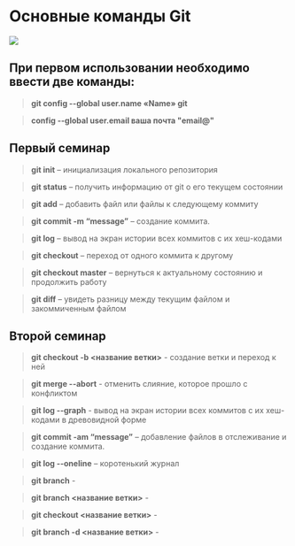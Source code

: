 # Основные команды Git

![](https://static.tildacdn.com/tild6430-6566-4465-b436-343639616430/git.png)

## При первом использовании необходимо ввести две команды:

> **git config --global user.name «Name» git** 

> **config --global user.email ваша почта "email@"**

## Первый семинар

> **git init** – инициализация локального репозитория

> **git status** – получить информацию от git о его текущем состоянии

> **git add** – добавить файл или файлы к следующему коммиту

> **git commit -m “message”** – создание коммита.

> **git log** – вывод на экран истории всех коммитов с их хеш-кодами

> **git checkout** – переход от одного коммита к другому

> **git checkout master** – вернуться к актуальному состоянию и продолжить работу

> **git diff** – увидеть разницу между текущим файлом и закоммиченным файлом

## Второй семинар

> **git checkout  -b <название ветки>** - создание ветки и переход к ней

> **git merge --abort** - отменить слияние, которое прошло с конфликтом

> **git log --graph** - вывод на экран истории всех коммитов с их хеш-кодами в древовидной форме

> **git commit -am “message”** – добавление файлов в отслеживание и создание коммита.

> **git log --oneline** – коротенький журнал

> **git branch** - 

> **git branch <название ветки>** -

> **git checkout <название ветки>** -

> **git branch -d <название ветки>** - 